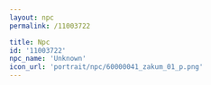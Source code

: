 ```yaml
---
layout: npc
permalink: /11003722

title: Npc
id: '11003722'
npc_name: 'Unknown'
icon_url: 'portrait/npc/60000041_zakum_01_p.png'
---
```

